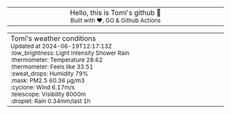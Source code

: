 
<div align="center">
<table>
<tbody>
<td align="center">
<img width="2000" height="0"><br>
Hello, this is Tomi's github 👋<br>
<sup>Built with ❤️, GO & Github Actions</sup><br>
<img width="2000" height="0">
</td>
</tbody>
</table>
</div>
<table>
<tbody>
<td align="left">
<img width="2000" height="0"><br>
Tomi's weather conditions<br>
<sup>Updated at 2024-06-19T12:17:13Z</sup><br>
<sup>:low_brightness: Light Intensity Shower Rain</sup><br>
<sup>:thermometer: Temperature 28.62 </sup><br>
<sup>:thermometer: Feels like 33.51</sup><br>
<sup>:sweat_drops: Humidity 79%</sup><br>
<sup>:mask: PM2.5 60.36 μg/m3</sup><br>
<sup>:cyclone: Wind 6.17m/s </sup><br>
<sup>:telescope: Visibility 8000m </sup><br>
<sup>:droplet: Rain 0.34mm/last 1h </sup><br>
<img width="2000" height="0">
</td>
<td align="left">
<img width="2000" height="0"><br>
<br>
<img width="2000" height="0">
</td>
</tbody>
</table>
</div>
    